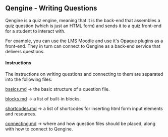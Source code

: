 ## Qengine - Writing Questions

Qengine is a quiz engine, meaning that it is the back-end that assembles a quiz question (which is just an HTML form) and sends it to a quiz front-end for a student to interact with.

For example, you can use the LMS Moodle and use it's Opaque plugins as a front-end. They in turn can connect to Qengine as a back-end service that delivers questions.

#### Instructions
The instructions on writing questions and connecting to them are separated into the following files:

[basics.md](basics.md) → the basic structure of a question file.

[blocks.md](blocks.md) → a list of built-in blocks.

[shortcodes.md](shortcodes.md) → a list of shortcodes for inserting html form input elements and resources.

[connecting.md](connecting.md) → where and how question files should be placed, along with how to connect to Qengine.

